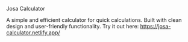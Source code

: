 Josa Calculator

A simple and efficient calculator for quick calculations. Built with clean design and user-friendly functionality. Try it out here:
https://josa-calculator.netlify.app/

